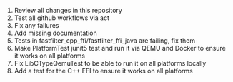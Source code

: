 1. Review all changes in this repository
2. Test all github workflows via act
3. Fix any failures
4. Add missing documentation
5. Tests in fastfilter_cpp_ffi/fastfilter_ffi_java are failing, fix them
6. Make PlatformTest junit5 test and run it via QEMU and Docker to ensure it works on all platforms
7. Fix LibCTypeQemuTest to be able to run it on all platforms locally
8. Add a test for the C++ FFI to ensure it works on all platforms